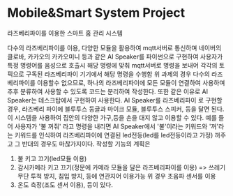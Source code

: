 # Mobile&Smart System Project

라즈베리파이를 이용한 스마트 홈 관리 시스템

다수의 라즈베리파이를 이용, 다양한 모듈을 활용하여 mqtt서버로 통신하며
네이버의 클로바, 카카오의 카카오미니 등과 같은 AI Speaker를 파이썬으로 구현하여
사용자가 특정 명령어를 음성으로 호출시 해당 명령에 맞춰 mqtt서버로 명령을 보내어
각각의 토픽으로 구독된 라즈베리파이 기기에서 해당 명령을 수행함
위 과제의 경우 다수의 라즈베리파이를 이용할수 없으므로, 하나의 라즈베리파이에 
모든 모듈이 연결하여 사용하며 추후 분류하여 사용할 수 있도록 코드는 분리하여 작성한다.
또한 같은 이유로 AI Speaker는 데스크탑에서 구현하여 사용한다. AI Speaker를 라즈베리파이
로 구현할 경우, 라즈베리 파이에 블루투스 둥글과 마이크 모듈, 블루투스 스피커, 등을 달면 된다. 이 시스템을 사용하여 집안의 다양한 가구,등을 손을 대지 않고 이용할 수 있다. 예를 들어
사용자가 '불 꺼줘' 라고 명령을 내리면 AI Speaker에서 '불'이라는 키워드와 '꺼'라는
키워드를 인식하여 라즈베리파이에 연결된 led전등(led를 led전등이라고 가정) 꺼주고 그 반대의 경우도 마찮가지이다. 
작성할 기능의 계획은 
1. 불 키고 끄기(led모듈 이용) 
2. 감시카메라 키고 끄기(정문에 카메라 모듈을 달은 라즈베리파이를 이용) => 쓰레기 무단 투척 방지, 침입 방지, 등에 연관지어 이용가능 위 경우 초음파 센서를 이용
3. 온도 측정(조도 센서 이용), 등이 있다.
